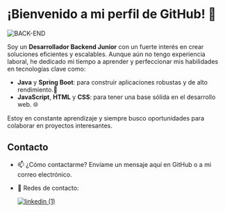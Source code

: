 # ¡Bienvenido a mi perfil de GitHub! 👋

![BACK-END](https://github.com/isaaclecointe/Challenge-Encriptador-Alura-2/assets/121967392/c9e531a8-8699-4b47-bc4b-455c239ed09b)


Soy un **Desarrollador Backend Junior** con un fuerte interés en crear soluciones eficientes y escalables. Aunque aún no tengo experiencia laboral, he dedicado mi tiempo a aprender y perfeccionar mis habilidades en tecnologías clave como:

- **Java** y **Spring Boot**: para construir aplicaciones robustas y de alto rendimiento.🚀
- **JavaScript**, **HTML** y **CSS**: para tener una base sólida en el desarrollo web. 🌐

Estoy en constante aprendizaje y siempre busco oportunidades para colaborar en proyectos interesantes.

## Contacto
- 📫 ¿Cómo contactarme? Envíame un mensaje aquí en GitHub o a mi correo electrónico.
- 📧 Redes de contacto:

  
  [![linkedin (1)](https://github.com/isaaclecointe/Hotel-Alura/assets/121967392/872a73ee-741a-487d-9a16-6e5480459401)](https://www.linkedin.com/in/andres-lecointe)






